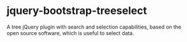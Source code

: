 # jquery-bootstrap-treeselect

A tree jQuery plugin with search and selection capabilities, based on the open source software, which is useful to select data.

